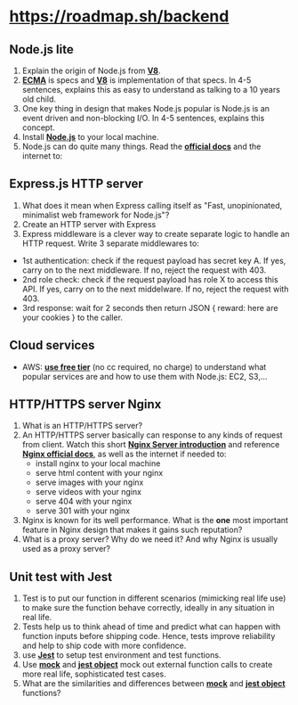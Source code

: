 # https://roadmap.sh/backend
## **Node.js lite**


1. Explain the origin of Node.js from **[V8](https://v8.dev/)**.
2. **[ECMA](https://tc39.es/ecma262/)** is specs and **[V8](https://v8.dev/)** is implementation of that specs. In 4-5 sentences, explains this as easy to understand as talking to a 10 years old child.
3. One key thing in design that makes Node.js popular is Node.js is an event driven and non-blocking I/O. In 4-5 sentences, explains this concept.
4. Install **[Node.js](https://nodejs.org/en/)** to your local machine.
5. Node.js can do quite many things. Read the **[official docs](https://nodejs.org/dist/latest-v18.x/docs/api/)** and the internet to:


## Express.js HTTP server


1. What does it mean when Express calling itself as "Fast, unopinionated, minimalist web framework for Node.js"?
2. Create an HTTP server with Express
3. Express middleware is a clever way to create separate logic to handle an HTTP request. Write 3 separate middlewares to:

* 1st authentication: check if the request payload has secret key A. If yes, carry on to the next middleware. If no, reject the request with 403.
* 2nd role check: check if the request payload has role X to access this API. If yes, carry on to the next middelware. If no, reject the request with 403.
* 3rd response: wait for 2 seconds then return JSON { reward: here are your cookies } to the caller.

## **Cloud services**

* AWS: **[use free tier](https://aws.amazon.com/free/?all-free-tier.sort-by=item.additionalFields.SortRank&all-free-tier.sort-order=asc&awsf.Free%20Tier%20Types=\*all&awsf.Free%20Tier%20Categories=\*all)** (no cc required, no charge) to understand what popular services are and how to use them with Node.js: EC2, S3,…


## **HTTP/HTTPS server Nginx**


1. What is an HTTP/HTTPS server?
2. An HTTP/HTTPS server basically can response to any kinds of request from client. Watch this short **[Nginx Server introduction](https://www.youtube.com/watch?v=JKxlsvZXG7c&ab_channel=Fireship)** and reference **[Nginx official docs](http://nginx.org/en/docs/)**, as well as the internet if needed to:
   * install nginx to your local machine
   * serve html content with your nginx
   * serve images with your nginx
   * serve videos with your nginx
   * serve 404 with your nginx
   * serve 301 with your nginx
3. Nginx is known for its well performance. What is the __one__ most important feature in Nginx design that makes it gains such reputation?
4. What is a proxy server? Why do we need it? And why Nginx is usually used as a proxy server?


## **Unit test with Jest**


1. Test is to put our function in different scenarios (mimicking real life use) to make sure the function behave correctly, ideally in any situation in real life.
2. Tests help us to think ahead of time and predict what can happen with function inputs before shipping code. Hence, tests improve reliability and help to ship code with more confidence.
3. use **[Jest](https://jestjs.io/docs/api)** to setup test environment and test functions.
4. Use **[mock](https://jestjs.io/docs/mock-function-api)** and **[jest object](https://jestjs.io/docs/jest-object)** mock out external function calls to create more real life, sophisticated test cases.
5. What are the similarities and differences between **[mock](https://jestjs.io/docs/mock-function-api)** and **[jest object](https://jestjs.io/docs/jest-object)** functions?
